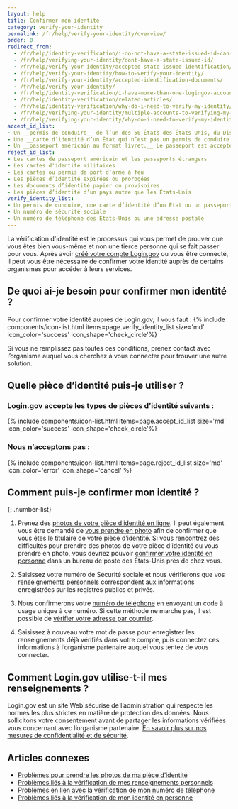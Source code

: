 ```yaml
---
layout: help
title: Confirmer mon identité
category: verify-your-identity
permalink: /fr/help/verify-your-identity/overview/
order: 0
redirect_from:
  - /fr/help/identity-verification/i-do-not-have-a-state-issued-id-can-i-still-verify-my-identity/
  - /fr/help/verifying-your-identity/dont-have-a-state-issued-id/
  - /fr/help/verify-your-identity/accepted-state-issued-identification/
  - /fr/help/verify-your-identity/how-to-verify-your-identity/
  - /fr/help/verify-your-identity/accepted-identification-documents/
  - /fr/help/verify-your-identity/
  - /fr/help/identity-verification/i-have-more-than-one-logingov-account-can-I-verify-my-identity-for-all-of-them/
  - /fr/help/identity-verification/related-articles/
  - /fr/help/identity-verification/why-do-i-need-to-verify-my-identity/
  - /fr/help/verifying-your-identity/multiple-accounts-to-verifying-my-identity-for/
  - /fr/help/verifying-your-identity/why-do-i-need-to-verify-my-identity/
accept_id_list:
- Un __permis de conduire__ de l’un des 50 États des États-Unis, du District de Columbia (DC) et d’autres territoires des États-Unis (Guam, îles Vierges des États-Unis, Samoa américaines, îles Mariannes et Porto Rico).
- Une __carte d’identité d’un État qui n’est pas un permis de conduire.__ Il s'agit d'une pièce d'identité délivrée par un État, le District de Columbia (DC) ou un territoire américain, qui atteste de l'identité mais n’autorise pas à conduire.
- Un __passeport américain au format livret.__ Le passeport est accepté dans certains cas. Si vous ne voyez pas l’option permettant de confirmer votre identité à l’aide d’un passeport, utilisez un permis de conduire ou une carte d’identité d’un État ou essayez de confirmer votre identité ultérieurement.
reject_id_list:
- Les cartes de passeport américain et les passeports étrangers
- Les cartes d'identité militaires
- Les cartes ou permis de port d’arme à feu
- Les pièces d’identité expirées ou prorogées
- Les documents d’identité papier ou provisoires
- Les pièces d’identité d’un pays autre que les États-Unis
verify_identity_list:
- Un permis de conduire, une carte d’identité d’un État ou un passeport américain (livret)
- Un numéro de sécurité sociale
- Un numéro de téléphone des États-Unis ou une adresse postale
---
```


La vérification d'identité est le processus qui vous permet de prouver que vous êtes bien vous-même et non une tierce personne qui se fait passer pour vous. Après avoir [créé votre compte Login.gov](/fr/create-an-account/) ou vous être connecté, il peut vous être nécessaire de confirmer votre identité auprès de certains organismes pour accéder à leurs services.

## De quoi ai-je besoin pour confirmer mon identité ?

Pour confirmer votre identité auprès de Login.gov, il vous faut :
{% include components/icon-list.html items=page.verify_identity_list size='md' icon_color='success' icon_shape='check_circle'%}

Si vous ne remplissez pas toutes ces conditions, prenez contact avec l’organisme auquel vous cherchez à vous connecter pour trouver une autre solution.

## Quelle pièce d’identité puis-je utiliser ?

### Login.gov accepte les types de pièces d’identité suivants :

{% include components/icon-list.html items=page.accept_id_list size='md' icon_color='success' icon_shape='check_circle'%}

### Nous n’acceptons pas :

{% include components/icon-list.html items=page.reject_id_list size='md' icon_color='error' icon_shape='cancel' %}

## Comment puis-je confirmer mon identité ?

{: .number-list}

1. Prenez des [photos de votre pièce d’identité en ligne](/fr/help/verify-your-identity/how-to-take-photos-to-verify-your-identity/). Il peut également vous être demandé de [vous prendre en photo](/fr/help/verify-your-identity/issues-taking-a-photo-of-myself/) afin de confirmer que vous êtes le titulaire de votre pièce d’identité. Si vous rencontrez des difficultés pour prendre des photos de votre pièce d’identité ou vous prendre en photo, vous devriez pouvoir [confirmer votre identité en personne](/fr/help/verify-your-identity/verify-your-identity-in-person/) dans un bureau de poste des États-Unis près de chez vous.

1. Saisissez votre numéro de Sécurité sociale et nous vérifierons que vos [renseignements personnels](/fr/help/verify-your-identity/issues-verifying-my-personal-information/) correspondent aux informations enregistrées sur les registres publics et privés.

1. Nous confirmerons votre [numéro de téléphone](/fr/help/verify-your-identity/phone-number/) en envoyant un code à usage unique à ce numéro. Si cette méthode ne marche pas, il est possible de [vérifier votre adresse par courrier](/fr/help/verify-your-identity/verify-your-address-by-mail/).

1. Saisissez à nouveau votre mot de passe pour enregistrer les renseignements déjà vérifiés dans votre compte, puis connectez ces informations à l’organisme partenaire auquel vous tentez de vous connecter.

## Comment Login.gov utilise-t-il mes renseignements ?

Login.gov est un site Web sécurisé de l’administration qui respecte les normes les plus strictes en matière de protection des données. Nous sollicitons votre consentement avant de partager les informations vérifiées vous concernant avec l’organisme partenaire. [En savoir plus sur nos mesures de confidentialité et de sécurité](/fr/policy/).

## Articles connexes

* [Problèmes pour prendre les photos de ma pièce d’identité](/fr/help/verify-your-identity/how-to-take-photos-to-verify-your-identity/)
* [Problèmes liés à la vérification de mes renseignements personnels](/fr/help/verify-your-identity/issues-verifying-my-personal-information/)
* [Problèmes en lien avec la vérification de mon numéro de téléphone](/fr/help/verify-your-identity/phone-number/)
* [Problèmes liés à la vérification de mon identité en personne](/fr/help/verify-your-identity/verify-your-identity-in-person/)
